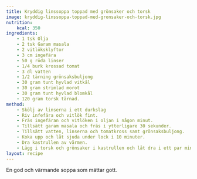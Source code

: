```yaml
---
title: Kryddig linssoppa toppad med grönsaker och torsk
image: kryddig-linssoppa-toppad-med-gronsaker-och-torsk.jpg
nutrition:
    kcal: 350
ingredients:
    - 1 tsk Olja
    - 2 tsk Garam masala
    - 2 vitlöksklyftor
    - 3 cm ingefära
    - 50 g röda linser
    - 1/4 burk krossad tomat
    - 3 dl vatten 
    - 1/2 tärning grönsaksbuljong
    - 30 gram tunt hyvlad vitkål
    - 30 gram strimlad morot
    - 30 gram tunt hyvlad blomkål
    - 120 gram torsk tärnad.
method:
    - Skölj av linserna i ett durkslag
    - Riv infefära och vitlök fint.
    - Fräs ingefäran och vitlöken i oljan i någon minut.
    - Tillsätt garam masala och fräs i ytterligare 30 sekunder.
    - Tillsätt vatten, linserna och tomatkross samt grönsaksbuljong.
    - Koka upp och låt sjuda under lock i 10 minuter.
    - Dra kastrullen av värmen.
    - Lägg i torsk och grönsaker i kastrullen och låt dra i ett par minuter. Servera sedan, gärna toppat med lite färsk koriander.
layout: recipe
---
```

En god och värmande soppa som mättar gott.